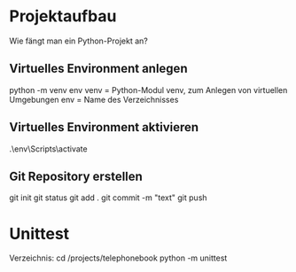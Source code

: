 # Projektaufbau
Wie fängt man ein Python-Projekt an?

## Virtuelles Environment anlegen
python -m venv env 
venv = Python-Modul venv, zum Anlegen von virtuellen Umgebungen
env = Name des Verzeichnisses

## Virtuelles Environment aktivieren
.\env\Scripts\activate

## Git Repository erstellen
git init
git status
git add .
git commit -m "text"
git push


# Unittest
Verzeichnis: cd /projects/telephonebook
python -m unittest